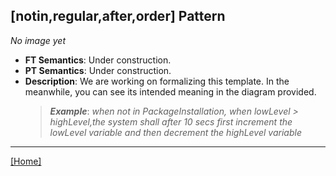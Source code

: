 ## [notin,regular,after,order] Pattern
_No image yet_
 * **FT Semantics**: Under construction.
 * **PT Semantics**: Under construction.
 * **Description**: We are working on formalizing this template. In the meanwhile, you can see its intended meaning in the diagram provided.
   > **_Example_**: _when not in PackageInstallation,  when lowLevel > highLevel,the system shall after 10 secs first  increment the lowLevel variable and then  decrement the highLevel variable_   
***
[[Home]](../semantics.md)